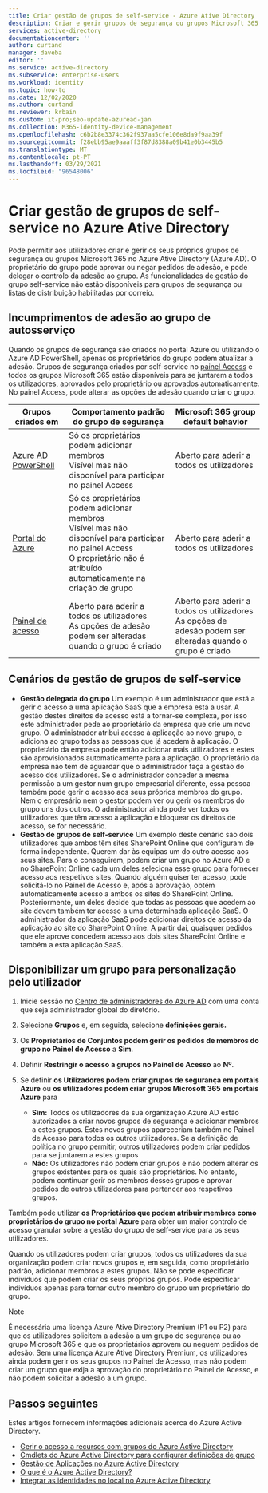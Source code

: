 ```yaml
---
title: Criar gestão de grupos de self-service - Azure Ative Directory | Microsoft Docs
description: Criar e gerir grupos de segurança ou grupos Microsoft 365 no Azure Ative Directory e solicitar membros do grupo de segurança ou microsoft 365
services: active-directory
documentationcenter: ''
author: curtand
manager: daveba
editor: ''
ms.service: active-directory
ms.subservice: enterprise-users
ms.workload: identity
ms.topic: how-to
ms.date: 12/02/2020
ms.author: curtand
ms.reviewer: krbain
ms.custom: it-pro;seo-update-azuread-jan
ms.collection: M365-identity-device-management
ms.openlocfilehash: c6b2b8e3374c362f937aa5cfe106e8da9f9aa39f
ms.sourcegitcommit: f28ebb95ae9aaaff3f87d8388a09b41e0b3445b5
ms.translationtype: MT
ms.contentlocale: pt-PT
ms.lasthandoff: 03/29/2021
ms.locfileid: "96548006"
---
```

# <a name="set-up-self-service-group-management-in-azure-active-directory"></a>Criar gestão de grupos de self-service no Azure Ative Directory 

Pode permitir aos utilizadores criar e gerir os seus próprios grupos de segurança ou grupos Microsoft 365 no Azure Ative Directory (Azure AD). O proprietário do grupo pode aprovar ou negar pedidos de adesão, e pode delegar o controlo da adesão ao grupo. As funcionalidades de gestão do grupo self-service não estão disponíveis para grupos de segurança ou listas de distribuição habilitadas por correio.

## <a name="self-service-group-membership-defaults"></a>Incumprimentos de adesão ao grupo de autosserviço

Quando os grupos de segurança são criados no portal Azure ou utilizando o Azure AD PowerShell, apenas os proprietários do grupo podem atualizar a adesão. Grupos de segurança criados por self-service no [painel Access](https://account.activedirectory.windowsazure.com/r#/joinGroups) e todos os grupos Microsoft 365 estão disponíveis para se juntarem a todos os utilizadores, aprovados pelo proprietário ou aprovados automaticamente. No painel Access, pode alterar as opções de adesão quando criar o grupo.

Grupos criados em | Comportamento padrão do grupo de segurança | Microsoft 365 group default behavior
------------------ | ------------------------------- | ---------------------------------
[Azure AD PowerShell](../enterprise-users/groups-settings-cmdlets.md) | Só os proprietários podem adicionar membros<br>Visível mas não disponível para participar no painel Access | Aberto para aderir a todos os utilizadores
[Portal do Azure](https://portal.azure.com) | Só os proprietários podem adicionar membros<br>Visível mas não disponível para participar no painel Access<br>O proprietário não é atribuído automaticamente na criação de grupo | Aberto para aderir a todos os utilizadores
[Painel de acesso](https://account.activedirectory.windowsazure.com/r#/joinGroups) | Aberto para aderir a todos os utilizadores<br>As opções de adesão podem ser alteradas quando o grupo é criado | Aberto para aderir a todos os utilizadores<br>As opções de adesão podem ser alteradas quando o grupo é criado

## <a name="self-service-group-management-scenarios"></a>Cenários de gestão de grupos de self-service

* **Gestão delegada do grupo** Um exemplo é um administrador que está a gerir o acesso a uma aplicação SaaS que a empresa está a usar. A gestão destes direitos de acesso está a tornar-se complexa, por isso este administrador pede ao proprietário da empresa que crie um novo grupo. O administrador atribui acesso à aplicação ao novo grupo, e adiciona ao grupo todas as pessoas que já acedem à aplicação. O proprietário da empresa pode então adicionar mais utilizadores e estes são aprovisionados automaticamente para a aplicação. O proprietário da empresa não tem de aguardar que o administrador faça a gestão do acesso dos utilizadores. Se o administrador conceder a mesma permissão a um gestor num grupo empresarial diferente, essa pessoa também pode gerir o acesso aos seus próprios membros do grupo. Nem o empresário nem o gestor podem ver ou gerir os membros do grupo uns dos outros. O administrador ainda pode ver todos os utilizadores que têm acesso à aplicação e bloquear os direitos de acesso, se for necessário.
* **Gestão de grupos de self-service** Um exemplo deste cenário são dois utilizadores que ambos têm sites SharePoint Online que configuram de forma independente. Querem dar às equipas um do outro acesso aos seus sites. Para o conseguirem, podem criar um grupo no Azure AD e no SharePoint Online cada um deles seleciona esse grupo para fornecer acesso aos respetivos sites. Quando alguém quiser ter acesso, pode solicitá-lo no Painel de Acesso e, após a aprovação, obtém automaticamente acesso a ambos os sites do SharePoint Online. Posteriormente, um deles decide que todas as pessoas que acedem ao site devem também ter acesso a uma determinada aplicação SaaS. O administrador da aplicação SaaS pode adicionar direitos de acesso da aplicação ao site do SharePoint Online. A partir daí, quaisquer pedidos que ele aprove concedem acesso aos dois sites SharePoint Online e também a esta aplicação SaaS.

## <a name="make-a-group-available-for-user-self-service"></a>Disponibilizar um grupo para personalização pelo utilizador

1. Inicie sessão no [Centro de administradores do Azure AD](https://aad.portal.azure.com) com uma conta que seja administrador global do diretório.
1. Selecione **Grupos** e, em seguida, selecione **definições gerais.**
1. Os **Proprietários de Conjuntos podem gerir os pedidos de membros do grupo no Painel de Acesso** a **Sim**.
1. Definir **Restringir o acesso a grupos no Painel de Acesso** ao **Nº**.
1. Se definir **os Utilizadores podem criar grupos de segurança em portais Azure** ou **os utilizadores podem criar grupos Microsoft 365 em portais Azure** para

    - **Sim:** Todos os utilizadores da sua organização Azure AD estão autorizados a criar novos grupos de segurança e adicionar membros a estes grupos. Estes novos grupos apareceriam também no Painel de Acesso para todos os outros utilizadores. Se a definição de política no grupo permitir, outros utilizadores podem criar pedidos para se juntarem a estes grupos
    - **Não:** Os utilizadores não podem criar grupos e não podem alterar os grupos existentes para os quais são proprietários. No entanto, podem continuar gerir os membros desses grupos e aprovar pedidos de outros utilizadores para pertencer aos respetivos grupos.

Também pode utilizar **os Proprietários que podem atribuir membros como proprietários do grupo no portal Azure** para obter um maior controlo de acesso granular sobre a gestão do grupo de self-service para os seus utilizadores.

Quando os utilizadores podem criar grupos, todos os utilizadores da sua organização podem criar novos grupos e, em seguida, como proprietário padrão, adicionar membros a estes grupos. Não se pode especificar indivíduos que podem criar os seus próprios grupos. Pode especificar indivíduos apenas para tornar outro membro do grupo um proprietário do grupo.

> [!NOTE]
> É necessária uma licença Azure Ative Directory Premium (P1 ou P2) para que os utilizadores solicitem a adesão a um grupo de segurança ou ao grupo Microsoft 365 e que os proprietários aprovem ou neguem pedidos de adesão. Sem uma licença Azure Ative Directory Premium, os utilizadores ainda podem gerir os seus grupos no Painel de Acesso, mas não podem criar um grupo que exija a aprovação do proprietário no Painel de Acesso, e não podem solicitar a adesão a um grupo.

## <a name="next-steps"></a>Passos seguintes

Estes artigos fornecem informações adicionais acerca do Azure Active Directory.

* [Gerir o acesso a recursos com grupos do Azure Active Directory](../fundamentals/active-directory-manage-groups.md)
* [Cmdlets do Azure Active Directory para configurar definições de grupo](../enterprise-users/groups-settings-cmdlets.md)
* [Gestão de Aplicações no Azure Active Directory](../manage-apps/what-is-application-management.md)
* [O que é o Azure Active Directory?](../fundamentals/active-directory-whatis.md)
* [Integrar as identidades no local no Azure Active Directory](../hybrid/whatis-hybrid-identity.md)
